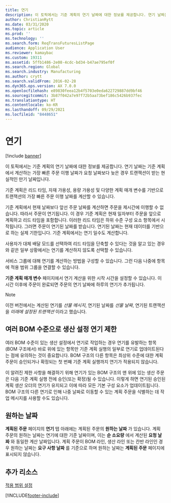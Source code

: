```yaml
---
title: 연기
description: 이 토픽에서는 기준 계획의 연기 날짜에 대한 정보를 제공합니다. 연기 날짜는 기준 계획에서 계산하는 가장 빠른 주문 이행 날짜가 요청 날짜보다 늦은 경우 트랜잭션이 받는 현실적인 만기 날짜입니다.
author: ChristianRytt
ms.date: 03/31/2020
ms.topic: article
ms.prod: ''
ms.technology: ''
ms.search.form: ReqTransFuturesListPage
audience: Application User
ms.reviewer: kamaybac
ms.custom: 19311
ms.assetid: 5ffb1486-2e08-4cdc-bd34-b47ae795ef0f
ms.search.region: Global
ms.search.industry: Manufacturing
ms.author: crytt
ms.search.validFrom: 2016-02-28
ms.dyn365.ops.version: AX 7.0.0
ms.openlocfilehash: e89830feea12b4f5703e0eda622729887dd9bf46
ms.sourcegitcommit: 3b87f042a7e97f72b5aa73bef186c5426b937fec
ms.translationtype: HT
ms.contentlocale: ko-KR
ms.lasthandoff: 09/29/2021
ms.locfileid: "8448651"
---
```

# <a name="delays"></a>연기

[!include [banner](../includes/banner.md)]

이 토픽에서는 기준 계획의 연기 날짜에 대한 정보를 제공합니다. 연기 날짜는 기준 계획에서 계산하는 가장 빠른 주문 이행 날짜가 요청 날짜보다 늦은 경우 트랜잭션이 받는 현실적인 만기 날짜입니다.

기준 계획은 리드 타임, 자재 가용성, 용량 가용성 및 다양한 계획 매개 변수를 기반으로 트랜잭션의 가장 빠른 주문 이행 날짜를 계산할 수 있습니다. 

기준 계획에서 현재 날짜보다 앞선 주문 날짜를 계산하면 주문을 제시간에 이행할 수 없습니다. 따라서 주문이 연기됩니다. 이 경우 기준 계획은 현재 일자부터 주문을 앞으로 계획하고 리드 타임을 포함합니다. 이러한 리드 타임은 하위 수준 구성 요소 항목에서 시작됩니다. 그러면 주문이 연기된 날짜를 받습니다. 연기된 날짜는 현재 데이터를 기반으로 하는 실제 기한입니다. 기준 계획에서는 연기 일수도 계산합니다. 

사용자가 대체 배달 모드를 선택하여 리드 타임을 단축할 수 있다는 것을 알고 있는 경우와 같은 일부 상황에서는 연기를 계산하지 않도록 선택할 수 있습니다. 

서비스 그룹에 대해 연기를 계산하는 방법을 구성할 수 있습니다. 그런 다음 나중에 항목에 적용 범위 그룹을 연결할 수 있습니다. 

**기준 계획 매개 변수** 페이지에서 연기 계산을 위한 시작 시간을 설정할 수 있습니다. 이 시간 이후에 주문이 완료되면 주문의 연기 날짜에 하루의 연기가 추가됩니다. 

> [!NOTE]
> 이전 버전에서는 계산된 연기를 *선물 메시지*, 연기된 날짜를 *선물 날짜*, 연기된 트랜잭션을 *미래에 설정된 트랜잭션* 이라고 했습니다.

## <a name="limited-delays-in-production-setup-with-multiple-bom-levels"></a>여러 BOM 수준으로 생산 설정 연기 제한
여러 BOM 수준이 있는 생산 설정에서 연기로 작업하는 경우 연기를 유발하는 항목(BOM 구조에서) 바로 위에 있는 항목만 기준 계획 실행의 일부로 연기로 업데이트된다는 점에 유의하는 것이 중요합니다. BOM 구조의 다른 항목은 최상위 수준에 대한 계획 주문이 승인되거나 확정되는 첫 번째 기준 계획 실행까지 연기가 적용되지 않습니다. 

이 알려진 제한 사항을 해결하기 위해 연기가 있는 BOM 구조의 맨 위에 있는 생산 주문은 다음 기준 계획 실행 전에 승인(또는 확정)될 수 있습니다. 이렇게 하면 연기된 승인된 계획 생산 오더의 연기가 유지되고 이에 따라 모든 기본 구성 요소가 업데이트됩니다.
BOM 구조의 다른 연기로 인해 나중 날짜로 이동할 수 있는 계획 주문을 식별하는 데 작업 메시지를 사용할 수도 있습니다.

## <a name="desired-date"></a>원하는 날짜

**계획된 주문** 페이지의 **연기** 탭 아래에는 계획된 주문의 **원하는 날짜** 가 있습니다. 계획 주문의 원하는 날짜는 연기에 대한 기준 날짜이며, 이는 **순 소요량** 에서 계산된 **요청 날짜** 와 동일한 계산 날짜입니다. 계획 주문이 BOM 라인, 생산 라인 또는 칸반 라인인 경우 원하는 날짜는 **요구 사항 날짜** 를 기준으로 하며 원하는 날짜는 **계획된 주문** 페이지에 표시되지 않습니다.

## <a name="additional-resources"></a>추가 리소스

[적용 범위 설정](coverage-settings.md)


[!INCLUDE[footer-include](../../includes/footer-banner.md)]